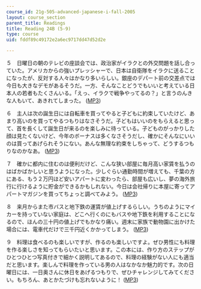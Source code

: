 ```yaml
---
course_id: 21g-505-advanced-japanese-i-fall-2005
layout: course_section
parent_title: Readings
title: Reading 24B (5-9)
type: course
uid: fddf89c49172e2a6ec9717dd47d52d2e

---
```


５　日曜日の朝のテレビの座談会では、政治家がイラクとの外交問題を話し合っていた。アメリカからの強いプレッシャーで、日本は自衛隊をイラクに送ることになったが、反対する人々はかなり多いらしい。銀座のデパート前の交差点では今日も大きなデモがあるそうだ。一方、そんなことどうでもいいと考えている日 本人の若者もたくさんいる。「えっ、イラクで戦争やってるの？」と言うのんきな人もいて、あきれてしまった。 ([MP3](/ans7870/21f/21f.505/f05/audio/Lesson24B-5.mp3))

６　主人は次の誕生日には自転車を買ってやると子どもに約束していたけど、あまり高いのを買ってやるつもりはなさそうだ。子どもはいいのをもらえると思って、首を長くして誕生日が来るのを楽しみに待っている。子どものがっかりした顔は見たくないけど、今年のボーナスは多くなさそうだし、確かにそんなにいい のは買ってあげられそうにない。あんな無理な約束をしちゃって、どうするつもりなのかなあ。 ([MP3](/ans7870/21f/21f.505/f05/audio/Lesson24B-6.mp3))

７　確かに都内に住むのは便利だけど、こんな狭い部屋に毎月高い家賃を払うのはばかばかしいと思うようになった。少しぐらい通勤時間が増えても、千葉の方にある、もう２万円ほど安いアパートに変わったら、部屋も広いし、夢の海外旅行に行けるように貯金ができるかもしれない。今日は会社帰りに本屋に寄ってア パートマガジンを買ってちょっと調べてみよう。 ([MP3](/ans7870/21f/21f.505/f05/audio/Lesson24B-7.mp3))

８　来月からまた市バスと地下鉄の運賃が値上げするらしい。うちのようにマイカーを持っていない家庭は、どこへ行くのにもバスや地下鉄を利用することになるので、ほんの三十円の値上げでもかなり痛い。週末に家族で動物園に出かけた場合には、電車代だけで三千円近くかかってしまう。 ([MP3](/ans7870/21f/21f.505/f05/audio/Lesson24B-8.mp3))

９　料理は食べるのも楽しいですが、作るのも楽しいですよ。ぜひ男性にも料理を作る楽しさを知ってもらいたいと思います。この本には、作り方のステップがひとつひとつ写真付きで細かく説明してあるので、料理の経験がない人にも適当だと思います。楽しんで料理を作っている男の人はなかなか魅力的です。次の日 曜日には、一日奥さんに休日をあげるつもりで、ぜひチャレンジしてみてください。もちろん、あとかたづけも忘れないように！ ([MP3](/ans7870/21f/21f.505/f05/audio/Lesson24B-9.mp3))